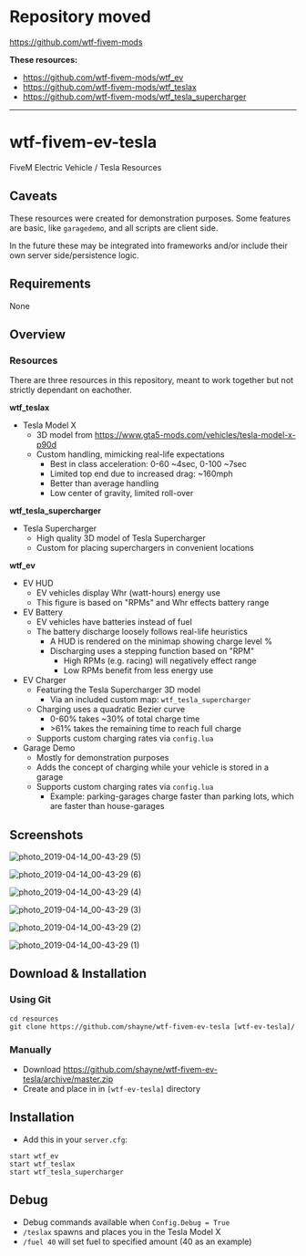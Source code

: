 # Repository moved
https://github.com/wtf-fivem-mods

**These resources:**
- https://github.com/wtf-fivem-mods/wtf_ev
- https://github.com/wtf-fivem-mods/wtf_teslax
- https://github.com/wtf-fivem-mods/wtf_tesla_supercharger

----

# wtf-fivem-ev-tesla

FiveM Electric Vehicle / Tesla Resources

## Caveats

These resources were created for demonstration purposes. Some features are basic, like `garagedemo`, and all scripts are client side.

In the future these may be integrated into frameworks and/or include their own server side/persistence logic.

## Requirements
None

## Overview

### Resources

There are three resources in this repository, meant to work together but not strictly dependant on eachother.

**wtf_teslax**

- Tesla Model X
    - 3D model from https://www.gta5-mods.com/vehicles/tesla-model-x-p90d
    - Custom handling, mimicking real-life expectations
        - Best in class acceleration: 0-60 ~4sec, 0-100 ~7sec
        - Limited top end due to increased drag: ~160mph
        - Better than average handling
        - Low center of gravity, limited roll-over

**wtf_tesla_supercharger**

- Tesla Supercharger
    - High quality 3D model of Tesla Supercharger
    - Custom for placing superchargers in convenient locations

**wtf_ev**

- EV HUD
    - EV vehicles display Whr (watt-hours) energy use
    - This figure is based on "RPMs" and Whr effects battery range
- EV Battery
    - EV vehicles have batteries instead of fuel
    - The battery discharge loosely follows real-life heuristics
        - A HUD is rendered on the minimap showing charge level %
        - Discharging uses a stepping function based on "RPM"
            - High RPMs (e.g. racing) will negatively effect range
            - Low RPMs benefit from less energy use
- EV Charger
    - Featuring the Tesla Supercharger 3D model
        - Via an included custom map: `wtf_tesla_supercharger`
    - Charging uses a quadratic Bezier curve
        - 0-60% takes ~30% of total charge time
        - &gt;61% takes the remaining time to reach full charge
    - Supports custom charging rates via `config.lua`
- Garage Demo
    - Mostly for demonstration purposes
    - Adds the concept of charging while your vehicle is stored in a garage
    - Supports custom charging rates via `config.lua`
        - Example: parking-garages charge faster than parking lots, which are faster than house-garages

## Screenshots

![photo_2019-04-14_00-43-29 (5)](https://user-images.githubusercontent.com/79330/56089919-310eed80-5e4f-11e9-9fd1-fa0eb3027122.jpg)

![photo_2019-04-14_00-43-29 (6)](https://user-images.githubusercontent.com/79330/56089925-3a985580-5e4f-11e9-9ff3-eb9430e0fbaf.jpg)

![photo_2019-04-14_00-43-29 (4)](https://user-images.githubusercontent.com/79330/56089926-3f5d0980-5e4f-11e9-8809-cf90160ba203.jpg)

![photo_2019-04-14_00-43-29 (3)](https://user-images.githubusercontent.com/79330/56089928-41bf6380-5e4f-11e9-95c1-5727de1d4326.jpg)

![photo_2019-04-14_00-43-29 (2)](https://user-images.githubusercontent.com/79330/56089930-4552ea80-5e4f-11e9-8ac3-8dbdf466dc5a.jpg)

![photo_2019-04-14_00-43-29 (1)](https://user-images.githubusercontent.com/79330/56089931-47b54480-5e4f-11e9-9bdf-5183bf6a9ec6.jpg)


## Download & Installation

### Using Git
```
cd resources
git clone https://github.com/shayne/wtf-fivem-ev-tesla [wtf-ev-tesla]/
```

### Manually
- Download https://github.com/shayne/wtf-fivem-ev-tesla/archive/master.zip
- Create and place in in `[wtf-ev-tesla]` directory

## Installation
- Add this in your `server.cfg`:

```
start wtf_ev
start wtf_teslax
start wtf_tesla_supercharger
```

## Debug
- Debug commands available when `Config.Debug = True`
- `/teslax` spawns and places you in the Tesla Model X
- `/fuel 40` will set fuel to specified amount (40 as an example)
